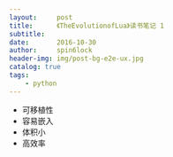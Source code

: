 ```yaml
---
layout:     post
title:      《TheEvolutionofLua》读书笔记 1
subtitle:   
date:       2016-10-30
author:     spin6lock
header-img: img/post-bg-e2e-ux.jpg
catalog: true
tags:
    - python
---
```

- 可移植性
- 容易嵌入
- 体积小
- 高效率
